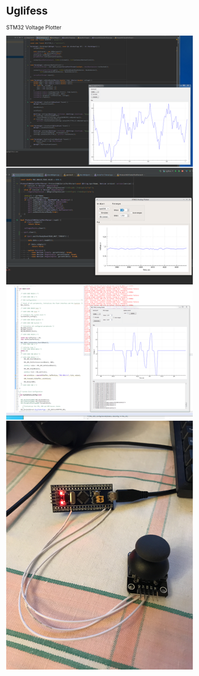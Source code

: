 # Uglifess
STM32 Voltage Plotter

![Github Logo](/1.png)
![Github Logo](/2.png)
![Github Logo](/3.png)
![Github Logo](/4.JPG)
